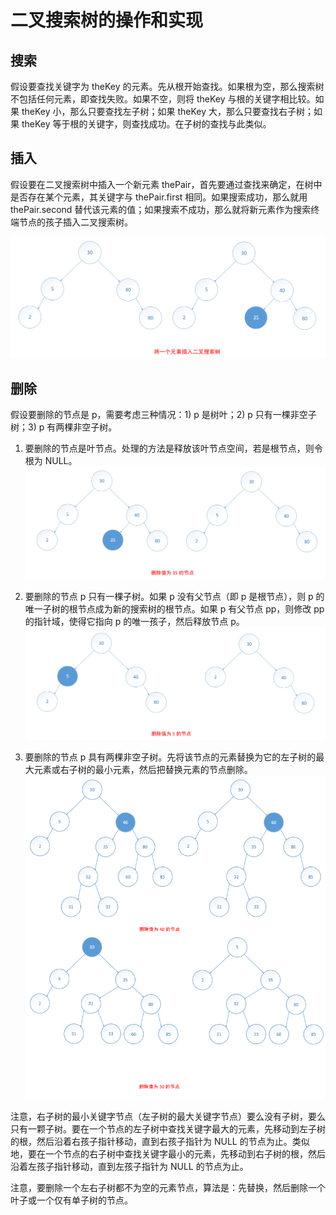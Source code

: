 # 二叉搜索树的操作和实现

## 搜索
假设要查找关键字为 theKey 的元素。先从根开始查找。如果根为空，那么搜索树不包括任何元素，即查找失败。如果不空，则将 theKey 与根的关键字相比较。如果 theKey 小，那么只要查找左子树；如果 theKey 大，那么只要查找右子树；如果 theKey 等于根的关键字，则查找成功。在子树的查找与此类似。

## 插入
假设要在二叉搜索树中插入一个新元素 thePair，首先要通过查找来确定，在树中是否存在某个元素，其关键字与 thePair.first 相同。如果搜索成功，那么就用 thePair.second 替代该元素的值；如果搜索不成功，那么就将新元素作为搜索终端节点的孩子插入二叉搜索树。

![](../../图片/将一个元素插入二叉搜索树.png)

## 删除
假设要删除的节点是 p，需要考虑三种情况：1) p 是树叶；2) p 只有一棵非空子树；3) p 有两棵非空子树。

1. 要删除的节点是叶节点。处理的方法是释放该叶节点空间，若是根节点，则令根为 NULL。
![](../../图片/二叉搜索树的删除1.png)

2. 要删除的节点 p 只有一棵子树。如果 p 没有父节点（即 p 是根节点），则 p 的唯一子树的根节点成为新的搜索树的根节点。如果 p 有父节点 pp，则修改 pp 的指针域，使得它指向 p 的唯一孩子，然后释放节点 p。
![](../../图片/二叉搜索树的删除2.png)

3. 要删除的节点 p 具有两棵非空子树。先将该节点的元素替换为它的左子树的最大元素或右子树的最小元素，然后把替换元素的节点删除。
![](../../图片/二叉搜索树的删除3.png) 

注意，右子树的最小关键字节点（左子树的最大关键字节点）要么没有子树，要么只有一颗子树。要在一个节点的左子树中查找关键字最大的元素，先移动到左子树的根，然后沿着右孩子指针移动，直到右孩子指针为 NULL 的节点为止。类似地，要在一个节点的右子树中查找关键字最小的元素，先移动到右子树的根，然后沿着左孩子指针移动，直到左孩子指针为 NULL 的节点为止。

注意，要删除一个左右子树都不为空的元素节点，算法是：先替换，然后删除一个叶子或一个仅有单子树的节点。